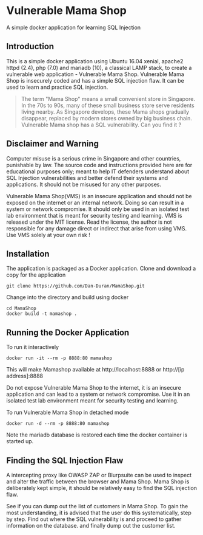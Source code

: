 # Vulnerable Mama Shop
A simple docker application for learning SQL Injection

## Introduction

This is a simple docker application using Ubuntu 16.04 xenial, apache2 httpd (2.4), php (7.0) and mariadb (10), a classical LAMP stack, to
create a vulnerable web application - Vulnerable Mama Shop. Vulnerable Mama Shop is insecurely coded and has a simple SQL injection flaw. It can be used to learn and practice SQL injection. 

> The term "Mama Shop" means a small convenient store in Singapore. In the 70s to 90s, many of these small business store serve residents 
> living nearby. As Singapore develops, these Mama shops gradually disappear, replaced by modern stores owned by big business chain. 
> Vulnerable Mama shop has a SQL vulnerability. Can you find it ?

## Disclaimer and Warning

Computer misuse is a serious crime in Singapore and other countries, punishable by law. The source code and instructions provided here are for educational purposes only; meant to help IT defenders understand about SQL Injection vulnerabilities and better defend their systems and applications. It should not be misused for any other purposes. 

Vulnerable Mama Shop(VMS) is an insecure application and should not be exposed on the internet or an internal network. Doing so can result in a system or network compromise. It should only be used in an isolated test lab environment that is meant for security testing and learning. VMS is released under the MIT license. Read the license, the author is not responsible for any damage direct or indirect that arise from using VMS. Use VMS solely at your own risk !

## Installation

The application is packaged as a Docker application. Clone and download a copy for the application

    git clone https://github.com/Dan-Duran/MamaShop.git

Change into the directory and build using docker

    cd MamaShop
    docker build -t mamashop .

## Running the Docker Application

To run it interactively

    docker run -it --rm -p 8888:80 mamashop

This will make Mamashop available at http://localhost:8888 or http://[ip address]:8888

Do not expose Vulnerable Mama Shop to the internet, it is an insecure application and can lead to a system or network compromise. 
Use it in an isolated test lab environment meant for security testing and learning. 
 
To run Vulnerable Mama Shop in detached mode

    docker run -d --rm -p 8888:80 mamashop
    
Note the mariadb database is restored each time the docker container is started up.     

## Finding the SQL Injection Flaw

A intercepting proxy like OWASP ZAP or Blurpsuite can be used to inspect and alter the traffic between the browser and Mama Shop. 
Mama Shop is deliberately kept simple, it should be relatively easy to find the SQL injection flaw. 

See if you can dump out the list of customers in Mama Shop. To gain the most understanding, it is advised that the user 
do this systematically, step by step. Find out where the SQL vulnerability is and proceed to gather information on the database. 
and finally dump out the customer list. 
